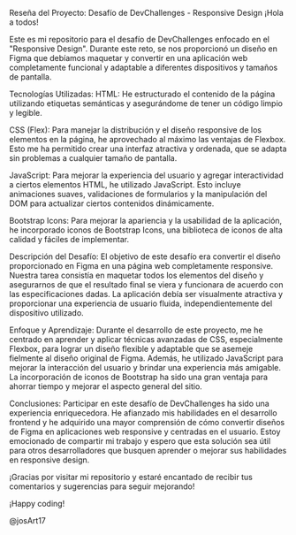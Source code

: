 Reseña del Proyecto: Desafío de DevChallenges - Responsive Design
¡Hola a todos!

Este es mi repositorio para el desafío de DevChallenges enfocado en el "Responsive Design". Durante este reto, se nos proporcionó un diseño en Figma que debíamos maquetar y convertir en una aplicación web completamente funcional y adaptable a diferentes dispositivos y tamaños de pantalla.

Tecnologías Utilizadas:
HTML: He estructurado el contenido de la página utilizando etiquetas semánticas y asegurándome de tener un código limpio y legible.

CSS (Flex): Para manejar la distribución y el diseño responsive de los elementos en la página, he aprovechado al máximo las ventajas de Flexbox. Esto me ha permitido crear una interfaz atractiva y ordenada, que se adapta sin problemas a cualquier tamaño de pantalla.

JavaScript: Para mejorar la experiencia del usuario y agregar interactividad a ciertos elementos HTML, he utilizado JavaScript. Esto incluye animaciones suaves, validaciones de formularios y la manipulación del DOM para actualizar ciertos contenidos dinámicamente.

Bootstrap Icons: Para mejorar la apariencia y la usabilidad de la aplicación, he incorporado iconos de Bootstrap Icons, una biblioteca de iconos de alta calidad y fáciles de implementar.

Descripción del Desafío:
El objetivo de este desafío era convertir el diseño proporcionado en Figma en una página web completamente responsive. Nuestra tarea consistía en maquetar todos los elementos del diseño y asegurarnos de que el resultado final se viera y funcionara de acuerdo con las especificaciones dadas. La aplicación debía ser visualmente atractiva y proporcionar una experiencia de usuario fluida, independientemente del dispositivo utilizado.

Enfoque y Aprendizaje:
Durante el desarrollo de este proyecto, me he centrado en aprender y aplicar técnicas avanzadas de CSS, especialmente Flexbox, para lograr un diseño flexible y adaptable que se asemeje fielmente al diseño original de Figma. Además, he utilizado JavaScript para mejorar la interacción del usuario y brindar una experiencia más amigable. La incorporación de iconos de Bootstrap ha sido una gran ventaja para ahorrar tiempo y mejorar el aspecto general del sitio.

Conclusiones:
Participar en este desafío de DevChallenges ha sido una experiencia enriquecedora. He afianzado mis habilidades en el desarrollo frontend y he adquirido una mayor comprensión de cómo convertir diseños de Figma en aplicaciones web responsive y centradas en el usuario. Estoy emocionado de compartir mi trabajo y espero que esta solución sea útil para otros desarrolladores que busquen aprender o mejorar sus habilidades en responsive design.

¡Gracias por visitar mi repositorio y estaré encantado de recibir tus comentarios y sugerencias para seguir mejorando!

¡Happy coding!

@josArt17
